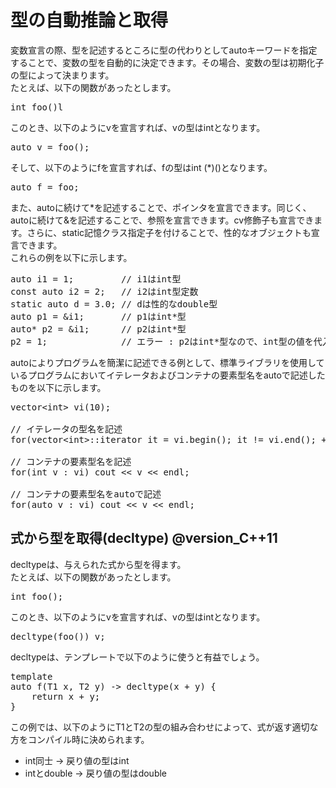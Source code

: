 # 型の自動推論と取得
 変数宣言の際、型を記述するところに型の代わりとしてautoキーワードを指定することで、変数の型を自動的に決定できます。その場合、変数の型は初期化子の型によって決まります。<br>
 たとえば、以下の関数があったとします。<br>
<pre>
int foo()l
</pre>
 このとき、以下のようにvを宣言すれば、vの型はintとなります。<br>
<pre>
auto v = foo();
</pre>
 そして、以下のようにfを宣言すれば、fの型はint (*)()となります。<br>
<pre>
auto f = foo;
</pre>
 また、autoに続けて*を記述することで、ポインタを宣言できます。同じく、autoに続けて&を記述することで、参照を宣言できます。cv修飾子も宣言できます。さらに、static記憶クラス指定子を付けることで、性的なオブジェクトも宣言できます。<br>
 これらの例を以下に示します。<br>
<pre>
auto i1 = 1;         // i1はint型
const auto i2 = 2;   // i2はint型定数
static auto d = 3.0; // dは性的なdouble型
auto p1 = &i1;       // p1はint*型
auto* p2 = &i1;      // p2はint*型
p2 = 1;              // エラー : p2はint*型なので、int型の値を代入できない
</pre>
 autoによりプログラムを簡潔に記述できる例として、標準ライブラリを使用しているプログラムにおいてイテレータおよびコンテナの要素型名をautoで記述したものを以下に示します。<br>

<pre>
vector&lt;int&gt; vi(10);

// イテレータの型名を記述
for(vector&lt;int&gt;::iterator it = vi.begin(); it != vi.end(); ++it) *it = 0;

// コンテナの要素型名を記述
for(int v : vi) cout &lt;&lt; v &lt;&lt; endl;

// コンテナの要素型名をautoで記述
for(auto v : vi) cout &lt;&lt; v &lt;&lt; endl;
</pre>

## 式から型を取得(decltype) @version_C++11
 decltypeは、与えられた式から型を得ます。<br>
 たとえば、以下の関数があったとします。<br>
<pre>
int foo();
</pre>
 このとき、以下のようにvを宣言すれば、vの型はintとなります。<br>
<pre>
decltype(foo()) v;
</pre>
 decltypeは、テンプレートで以下のように使うと有益でしょう。<br>
<pre>
template <typename T1, typename T2>
auto f(T1 x, T2 y) -> decltype(x + y) {
    return x + y;
}
</pre>
 この例では、以下のようにT1とT2の型の組み合わせによって、式が返す適切な方をコンパイル時に決められます。<br>
- int同士     → 戻り値の型はint<br>
- intとdouble → 戻り値の型はdouble<br>
